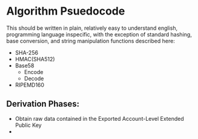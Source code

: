 # Algorithm Psuedocode
This should be written in plain, relatively easy to understand english, programming language inspecific, with the exception of standard hashing, base conversion, and string manipulation functions described here:
* SHA-256
* HMAC(SHA512)
* Base58
  - Encode
  - Decode
* RIPEMD160
## Derivation Phases:
   - Obtain raw data contained in the Exported Account-Level Extended Public Key
   - 

